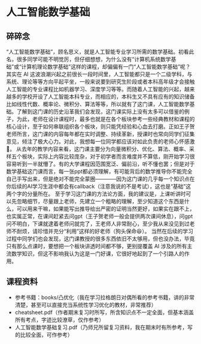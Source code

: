# 人工智能数学基础
## 碎碎念
“人工智能数学基础”，顾名思义，就是人工智能专业学习所需的数学基础。初看此名，很多同学可能不明觉厉，但仔细想想，为什么没有“计算机系统数学基础”或“计算机理论数学基础”这样的课程，却偏偏有一门“人工智能数学基础”呢？其实在 AI 这波浪潮兴起之前很长一段时间里，人工智能都只是一个二级学科，与系统、理论等等方向平起平坐，一般来说要到研究生阶段或者本科高年级才会接触人工智能的专业课程比如机器学习、深度学习等等。而随着人工智能的兴起，越来越多的学校开设了人工智能本科专业，而相应的，本科生又不具有应有的知识储备比如线性代数、概率论、微积分、算法等等，所以就有了这门课，人工智能数学基础。了解到这门课的历史沿革我们会发现，这门课实际上没有太多可以借鉴的例子，为此，老师在设计课程时，最多也就是在各个板块参考一些经典教材和课程的核心设计，至于如何串联组织各个板块，则只能凭经验和心血去打磨。正如王子贺老师所言，这门课的内容每年都在实时调整、持续革新，授课时也常向同学们征集意见，倾注了极大心力。对此，我想每一位同学都应该对如此负责的老师心怀感激🙏。
从去年的教学内容来看，这门课主要分为向量微积分、优化、算法、概率、采样五个板块，实际上内容比较庞杂，对于初学者而言难度并不算低，刚开始学习很容易听到一半就懵了。有的大学课程因范围宽泛、偏前沿，听不懂也罢；但是对于数学基础这门课而言，每一张ppt都必须理解，有可能背后的数学推导你不能完全自己手写出来，但是绝对不能完全蒙圈————因为这门课的几乎每一个知识点在你后续的AI学习生涯中都会有callback（注意我说的不是考试），这也是“基础”这两个字的分量所在。
至于学习这门课的方法论方面，我的建议是，上课听讲时可以先忽略细节，尽量跟上老师，先建立一个粗略的理解，至少知道这个东西是什么，可以用来干嘛，如果能写出推导给出严密的证明当然更好，如果实在跟不上，也实属正常，在课间赶紧去问gpt（王子贺老师一般会提供两次课间休息），问gpt问不明白，下课就逮着老师问就完了，王老师人非常耐心，至少我从来没见到过老师不耐烦，请珍惜并充分“利用”这样的好老师（狗头保命😆）。
当然在后续的学习过程中同学们也会发现，这门课教授的很多东西依旧不太够用，但也没办法，毕竟只有那么点课时，要想把一个板块讲透时间都不够，更别提覆盖 AI 涉及的所有主流数学知识，但这不影响我认为这是一门好课，它很好地起到了一个引路人的作用。
## 课程资料
- 参考书籍：books/凸优化（我在学习拉格朗日对偶所看的参考书籍，讲的非常清楚，甚至可以直接充当系统性学习优化的教材，非常推荐）
- cheatsheet.pdf（作者期末复习时所写，所含知识点不一定全面，但基本涵盖所有考点，字迹比较潦草，仅作参考）
- 人工智能数学基础复习.pdf（乃师兄所留复习资料，我在期末时有所参考，写的比较全面，可作参考）